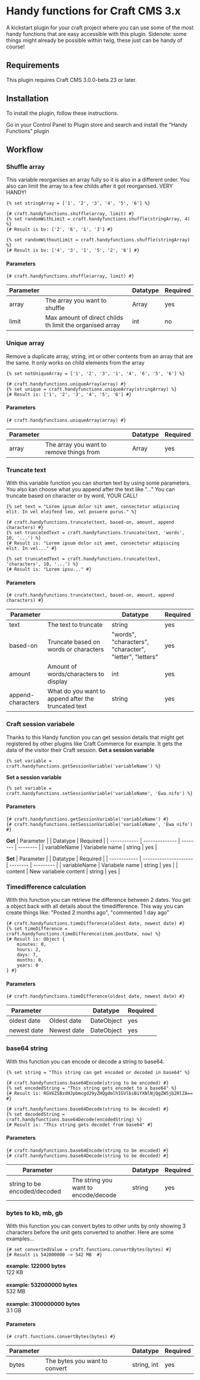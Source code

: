 # Handy functions for Craft CMS 3.x

A kickstart plugin for your craft project where you can use some of the most handy functions that are easy accessible with this plugin.
Sidenote: some things might already be possible within twig, these just can be handy of course!

## Requirements

This plugin requires Craft CMS 3.0.0-beta.23 or later.

## Installation

To install the plugin, follow these instructions.

Go in your Control Panel to Plugin store and search and install the "Handy Functions" plugin

## Workflow

### Shuffle array
This variable reorganises an array fully so it is also in a different order. You also can limit the array to a few childs after it got reorganised. VERY HANDY!

```twig
{% set stringArray = ['1', '2', '3', '4', '5', '6'] %}

{# craft.handyfunctions.shuffle(array, limit) #}
{% set randomWithLimit = craft.handyfunctions.shuffle(stringArray, 4) %}
{# Result is bv: ['2', '6', '1', '3'] #}

{% set randomWithoutLimit = craft.handyfunctions.shuffle(stringArray) %}
{# Result is bv: ['4', '3', '1', '5', '2', '6'] #}
```

#### Parameters
```twig
{# craft.handyfunctions.shuffle(array, limit) #}
```
| Parameter |                                                           | Datatype | Required |
| --------- | --------------------------------------------------------- | -------- | -------- |
| array     | The array you want to shuffle                             | Array    | yes      |
| limit     | Max amount of direct childs th limit the organised array  | int      | no       |


### Unique array
Remove a duplicate array, string, int or other contents from an array that are the same. It only works on child elements from the array

```twig
{% set notUniqueArray = ['1', '2', '3', '1', '4', '6', '5', '6'] %}

{# craft.handyfunctions.uniqueArray(array) #}
{% set unique = craft.handyfunctions.uniqueArray(stringArray) %}
{# Result is: ['1', '2', '3', '4', '5', '6'] #}
```

#### Parameters
```twig
{# craft.handyfunctions.uniqueArray(array) #}
```
| Parameter |                                          | Datatype | Required |
| --------- | ---------------------------------------- | -------- | -------- |
| array     | The array you want to remove things from | Array    | yes      |  


### Truncate text
With this variable function you can shorten text by using some parameters. You also kan choose what you append after the text like "..."
You can truncate based on character or by word, YOUR CALL!

```twig
{% set text = "Lorem ipsum dolor sit amet, consectetur adipiscing elit. In vel eleifend leo, vel posuere purus." %}

{# craft.handyfunctions.truncate(text, based-on, amount, append characters) #}
{% set truncatedText = craft.handyfunctions.truncate(text, 'words', 10, '...') %}
{# Result is: "Lorem ipsum dolor sit amet, consectetur adipiscing elit. In vel..." #}

{% set truncatedText = craft.handyfunctions.truncate(text, 'characters', 10, '...') %}
{# Result is: "Lorem ipsu..." #}
```

#### Parameters
```twig
{# craft.handyfunctions.truncate(text, based-on, amount, append characters) #}
```
| Parameter |                                                              | Datatype                                                | Required | 
| --------- | ------------------------------------------------------------ | ------------------------------------------------------- | --------- |
| text      | The text to truncate                                         | string                                                  | yes        |
| based-on  | Truncate based on words or characters                        | "words", "characters", "character", "letter", "letters" | yes        |
| amount    | Amount of words/characters to display                        | int                                                     | yes        |
| append-characters  | What do you want to append after the truncated text | string                                                  | yes        |


### Craft session variabele
Thanks to this Handy function you can get session details that might get registered by other plugins like Craft Commerce for example. It gets the data of the visitor their Craft session.
<strong>Get a session variable</strong>
```twig
{% set variable = craft.handyfunctions.getSessionVariable('variableName') %}
```
<strong>Set a session variable</strong>
```twig
{% set variable = craft.handyfunctions.setSessionVariable('variableName', 'Ewa nifo') %}
```

#### Parameters
```twig
{# craft.handyfunctions.getSessionVariable('variableName') #}
{# craft.handyfunctions.setSessionVariable('variableName', 'Ewa nifo') #}
```
<strong>Get</strong>
| Parameter    |                | Datatype | Required | 
| ------------ | -------------- | -------- | -------- |
| variableName | Variabele name | string   | yes       |

<strong>Set</strong>
| Parameter    |                       | Datatype | Required | 
| ------------ | --------------------- | -------- | --------- |
| variableName | Variabele name        | string   | yes        |
| content      | New variabele content | string   | yes        |


### Timedifference calculation
With this function you can retrieve the difference between 2 dates. You get a object back with all details about the timedifference. This way you can create things like: "Posted 2 months ago", "commented 1 day ago"
```twig
{# craft.handyfunctions.timeDifference(oldest date, newest date) #}
{% set timeDifference = craft.handyfunctions.timeDifference(item.postDate, now) %}
{# Result is: Object {
    minutes: 0,
    hours: 2,
    days: 7,
    months: 0,
    years: 0
} #}
```

#### Parameters
```twig
{# craft.handyfunctions.timeDifference(oldest date, newest date) #}
```
| Parameter     |             | Datatype   | Required | 
| ------------- | ----------- | ---------- | -------- |
| oldest date   | Oldest date | DateObject | yes       |
| newest date   | Newest date | DateObject | yes       | 


### base64 string
With this function you can encode or decode a string to base64.

```twig
{% set string = "This string can get encoded or decoded in base64" %}

{# craft.handyfunctions.base64Encode(string to be encoded) #}
{% set encodedString = "This string gets encodet to a base64" %}
{# Result is: RGV6ZSBzdHJpbmcgd29yZHQgdmlhIGVlbiBiYXNlNjQgZW5jb2RlZA== #}

{# craft.handyfunctions.base64Decode(string to be decoded) #}
{% set decodedString = craft.handyfunctions.base64Decode(encodedString) %}
{# Result is: "This string gets decodet from base64" #}
```

#### Parameters
```twig
{# craft.handyfunctions.base64Encode(string to be encoded) #}
{# craft.handyfunctions.base64Decode(string to be decoded) #}
```
| Parameter                      |                                      | Datatype | Required | 
| ------------------------------ | ------------------------------------ | -------- | -------- |
| string to be encoded/decoded   | The string you want to encode/decode | string   | yes      |


### bytes to kb, mb, gb
With this function you can convert bytes to other units by only showing 3 characters before the unit gets converted to another. Here are some examples...

```twig
{# set convertedValue = craft.functions.convertBytes(bytes) #}
{# Result is 542000000 -> 542 MB  #}
```

<strong>example: 122000 bytes</strong>
<br/>
122 KB
<br/>
<br/>
<strong>example: 532000000 bytes</strong>
<br/>
532 MB
<br/>
<br/>
<strong>example: 3100000000 bytes</strong>
<br/>
3.1 GB

#### Parameters
```twig
{# craft.functions.convertBytes(bytes) #}
```
| Parameter |                               | Datatype | Required |
| --------- | ----------------------------- | ----------- | --------- |
| bytes     | The bytes you want to convert | string, int | yes        |